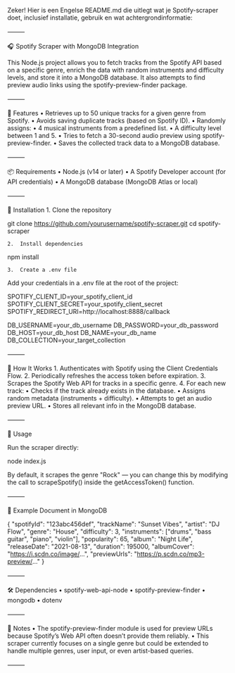 Zeker! Hier is een Engelse README.md die uitlegt wat je Spotify-scraper doet, inclusief installatie, gebruik en wat achtergrondinformatie:

⸻

🎧 Spotify Scraper with MongoDB Integration

This Node.js project allows you to fetch tracks from the Spotify API based on a specific genre, enrich the data with random instruments and difficulty levels, and store it into a MongoDB database. It also attempts to find preview audio links using the spotify-preview-finder package.

⸻

🚀 Features
	•	Retrieves up to 50 unique tracks for a given genre from Spotify.
	•	Avoids saving duplicate tracks (based on Spotify ID).
	•	Randomly assigns:
	•	4 musical instruments from a predefined list.
	•	A difficulty level between 1 and 5.
	•	Tries to fetch a 30-second audio preview using spotify-preview-finder.
	•	Saves the collected track data to a MongoDB database.

⸻

📦 Requirements
	•	Node.js (v14 or later)
	•	A Spotify Developer account (for API credentials)
	•	A MongoDB database (MongoDB Atlas or local)

⸻

🔧 Installation
	1.	Clone the repository

git clone https://github.com/yourusername/spotify-scraper.git
cd spotify-scraper


	2.	Install dependencies

npm install


	3.	Create a .env file
Add your credentials in a .env file at the root of the project:

SPOTIFY_CLIENT_ID=your_spotify_client_id
SPOTIFY_CLIENT_SECRET=your_spotify_client_secret
SPOTIFY_REDIRECT_URI=http://localhost:8888/callback

DB_USERNAME=your_db_username
DB_PASSWORD=your_db_password
DB_HOST=your_db_host
DB_NAME=your_db_name
DB_COLLECTION=your_target_collection



⸻

🧠 How It Works
	1.	Authenticates with Spotify using the Client Credentials Flow.
	2.	Periodically refreshes the access token before expiration.
	3.	Scrapes the Spotify Web API for tracks in a specific genre.
	4.	For each new track:
	•	Checks if the track already exists in the database.
	•	Assigns random metadata (instruments + difficulty).
	•	Attempts to get an audio preview URL.
	•	Stores all relevant info in the MongoDB database.

⸻

🧪 Usage

Run the scraper directly:

node index.js

By default, it scrapes the genre "Rock" — you can change this by modifying the call to scrapeSpotify() inside the getAccessToken() function.

⸻

📁 Example Document in MongoDB

{
  "spotifyId": "123abc456def",
  "trackName": "Sunset Vibes",
  "artist": "DJ Flow",
  "genre": "House",
  "difficulty": 3,
  "instruments": ["drums", "bass guitar", "piano", "violin"],
  "popularity": 65,
  "album": "Night Life",
  "releaseDate": "2021-08-13",
  "duration": 195000,
  "albumCover": "https://i.scdn.co/image/...",
  "previewUrls": "https://p.scdn.co/mp3-preview/..."
}



⸻

🛠 Dependencies
	•	spotify-web-api-node
	•	spotify-preview-finder
	•	mongodb
	•	dotenv

⸻

📌 Notes
	•	The spotify-preview-finder module is used for preview URLs because Spotify’s Web API often doesn’t provide them reliably.
	•	This scraper currently focuses on a single genre but could be extended to handle multiple genres, user input, or even artist-based queries.

⸻